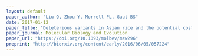 ```yaml
---
layout: default
paper_author: "Liu Q, Zhou Y, Morrell PL, Gaut BS"
date: 2017-01-12
paper_title: "Deleterious variants in Asian rice and the potential cost of domestication"
paper_journal: Molecular Biology and Evolution
paper_url: "https://doi.org/10.1093/molbev/msw296"
preprint: "http://biorxiv.org/content/early/2016/06/05/057224"
---
```


